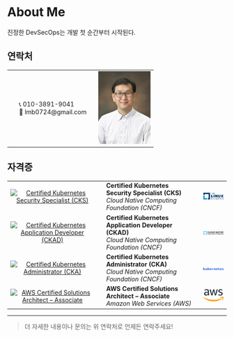 # About Me

진정한 DevSecOps는 개발 첫 순간부터 시작된다.

## 연락처
<table>
  <tr>
    <td style="vertical-align:middle;">
      <ul style="list-style:none; padding-left:20px; margin:0;">
        <li>📞 010-3891-9041</li>
        <li>📧 lmb0724@gmail.com</li>
      </ul>
    </td>
    <td style="vertical-align:middle; padding-left:20px;">
      <img src="/assets/images/profile.jpg" alt="이민배 프로필" width="120"/>
    </td>
  </tr>
</table>

## 자격증

<table>
  <tr>
    <td style="vertical-align:middle; text-align:center;">
      <a href="https://www.credly.com/badges/b01d4ef8-1d09-4b05-b551-caf6b4ffe6d7/public_url" target="_blank">
        <img src="https://images.credly.com/size/680x680/images/9945dfcb-1cca-4529-85e6-db1be3782210/kubernetes-security-specialist-logo2.png" alt="Certified Kubernetes Security Specialist (CKS)" width="120"/>
      </a>
    </td>
    <td style="vertical-align:middle; padding-left:20px;">
      <strong>Certified Kubernetes Security Specialist (CKS)</strong><br>
      <em>Cloud Native Computing Foundation (CNCF)</em>
    </td>
    <td style="vertical-align:middle; padding-left:20px;">
      <a href="https://www.linuxfoundation.org/" target="_blank">
        <img src="/assets/images/Linux_Foundation_logo_2013.svg" alt="Linux Foundation" width="80"/>
      </a>
    </td>
  </tr>
  <tr>
    <td style="vertical-align:middle; text-align:center;">
      <a href="https://www.credly.com/badges/0ed5984f-0a43-4326-9756-0cf1f814e6cd/public_url" target="_blank">
        <img src="https://images.credly.com/size/680x680/images/cc8adc83-1dc6-4d57-8e20-22171247e052/blob" alt="Certified Kubernetes Application Developer (CKAD)" width="120"/>
      </a>
    </td>
    <td style="vertical-align:middle; padding-left:20px;">
      <strong>Certified Kubernetes Application Developer (CKAD)</strong><br>
      <em>Cloud Native Computing Foundation (CNCF)</em>
    </td>
    <td style="vertical-align:middle; padding-left:20px;">
      <a href="https://www.cncf.io/" target="_blank">
        <img src="/assets/images/cncf-color-bg.svg" alt="CNCF" width="120"/>
      </a>
    </td>
  </tr>
  <tr>
    <td style="vertical-align:middle; text-align:center;">
      <a href="https://www.credly.com/badges/0689b642-cc75-489b-bf51-8961f173d8f6/public_url" target="_blank">
        <img src="https://images.credly.com/size/680x680/images/8b8ed108-e77d-4396-ac59-2504583b9d54/cka_from_cncfsite__281_29.png" alt="Certified Kubernetes Administrator (CKA)" width="120"/>
      </a>
    </td>
    <td style="vertical-align:middle; padding-left:20px;">
      <strong>Certified Kubernetes Administrator (CKA)</strong><br>
      <em>Cloud Native Computing Foundation (CNCF)</em>
    </td>
    <td style="vertical-align:middle; padding-left:20px;">
      <a href="https://kubernetes.io/" target="_blank">
        <img src="/assets/images/kubernetes_name_blue.png" alt="Kubernetes" width="120"/>
      </a>
    </td>
  </tr>
  <tr>
    <td style="vertical-align:middle; text-align:center;">
      <a href="https://www.credly.com/badges/68b97c07-fe3a-41db-9045-c6ea5d276869/public_url" target="_blank">
        <img src="https://images.credly.com/size/680x680/images/0e284c3f-5164-4b21-8660-0d84737941bc/image.png" alt="AWS Certified Solutions Architect – Associate" width="120"/>
      </a>
    </td>
    <td style="vertical-align:middle; padding-left:20px;">
      <strong>AWS Certified Solutions Architect – Associate</strong><br>
      <em>Amazon Web Services (AWS)</em>
    </td>
    <td style="vertical-align:middle; padding-left:20px;">
      <a href="https://aws.amazon.com/" target="_blank">
        <img src="/assets/images/Amazon_Web_Services_Logo.svg.png" alt="AWS" width="80"/>
      </a>
    </td>
  </tr>
</table>

---

> 더 자세한 내용이나 문의는 위 연락처로 언제든 연락주세요!

